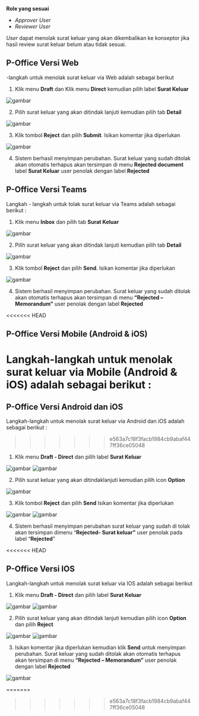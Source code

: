 **Role yang sesuai**

- *Approver User*
- *Reviewer User*

*User* dapat menolak surat keluar yang akan dikembalikan ke konseptor jika hasil review surat keluar belum atau tidak sesuai. 

## **P-Office Versi Web**
-langkah untuk menolak surat keluar via Web adalah sebagai berikut

1. Klik menu **Draft** dan Klik menu **Direct**  kemudian pilih label **Surat Keluar**

![gambar](SuratKeluar/SK_Web/02SK44.png)

2. Pilih surat keluar yang akan ditindak lanjuti kemudian pilih tab **Detail**

![gambar](SuratKeluar/SK_Web/02SK45.png)

3. Klik tombol **Reject** dan pilih **Submit**. Isikan komentar jika diperlukan

![gambar](SuratKeluar/SK_Web/02SK46.png)

4. Sistem berhasil menyimpan perubahan. Surat keluar yang sudah ditolak akan otomatis terhapus akan tersimpan di menu **Rejected document** label **Surat Keluar** user penolak dengan label **Rejected**

## **P-Office Versi Teams**

Langkah - langkah untuk tolak surat keluar via Teams adalah sebagai berikut :

1. Klik menu **Inbox** dan pilih tab **Surat Keluar**

![gambar](SuratKeluar/SK_Teams/SK46.png)

2. Pilih surat keluar yang akan ditindak lanjuti kemudian pilih tab **Detail**

![gambar](SuratKeluar/SK_Teams/SK47.png)

3. Klik tombol **Reject** dan pilih **Send**. Isikan komentar jika diperlukan

![gambar](SuratKeluar/SK_Teams/SK48.png)
 
4. Sistem berhasil menyimpan perubahan. Surat keluar yang sudah ditolak akan otomatis terhapus akan tersimpan di menu **“Rejected – Memorandum”** user penolak dengan label **Rejected**

<<<<<<< HEAD
## **P-Office Versi Mobile (Android & iOS)**

Langkah-langkah untuk menolak surat keluar via Mobile (Android & iOS) adalah sebagai berikut :
=======
## **P-Office Versi Android dan iOS**

Langkah-langkah untuk menolak surat keluar via Android dan iOS adalah sebagai berikut :
>>>>>>> e563a7c18f3facb1984cb9abaf447ff36ce05048

1. Klik menu **Draft - Direct** dan pilih label **Surat Keluar**

![gambar](SuratKeluar/SK_Android/TolakSK/02A01.png) ![gambar](SuratKeluar/SK_Android/TolakSK/02A02.png)

2. Pilih surat keluar yang akan ditindaklanjuti kemudian pilih icon **Option**
   
![gambar](SuratKeluar/SK_Android/TolakSK/02A03.png)

3. Klik tombol **Reject** dan pilih **Send** Isikan komentar jika diperlukan

![gambar](SuratKeluar/SK_Android/TolakSK/02A04.png) ![gambar](SuratKeluar/SK_Android/TolakSK/02A05.png)

4. Sistem berhasil menyimpan perubahan surat keluar yang sudah di tolak akan tersimpan dimenu “**Rejected- Surat keluar”** user penolak pada label “**Rejected**”

<<<<<<< HEAD
## **P-Office Versi IOS**

Langkah-langkah untuk menolak surat keluar via IOS adalah sebagai berikut

1.	Klik menu **Draft - Direct** dan pilih label **Surat Keluar**

![gambar](SuratKeluar/SK_Android/TolakSK/02A01.png) ![gambar](SuratKeluar/SK_Android/TolakSK/02A02.png)

2.	Pilih surat keluar yang akan ditindak lanjuti kemudian pilih icon **Option** dan pilih **Reject**

![gambar](SuratKeluar/SK_Android/TolakSK/02A03.png)
![gambar](SuratKeluar/SK_Android/TolakSK/02A04.png)

3.	Isikan komentar jika diperlukan kemudian klik **Send** untuk menyimpan perubahan. Surat keluar yang sudah ditolak akan otomatis terhapus akan tersimpan di menu **“Rejected – Memorandum”** user penolak dengan label **Rejected**

![gambar](SuratKeluar/SK_Android/TolakSK/02A05.png)

=======
>>>>>>> e563a7c18f3facb1984cb9abaf447ff36ce05048
